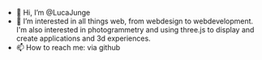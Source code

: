 - 👋 Hi, I’m @LucaJunge
- 👀 I’m interested in all things web, from webdesign to webdevelopment. I'm also interested in photogrammetry and using three.js to display and create applications and 3d experiences.
- 📫 How to reach me: via github

<!---
LucaJunge/LucaJunge is a ✨ special ✨ repository because its `README.md` (this file) appears on your GitHub profile.
You can click the Preview link to take a look at your changes.
--->
